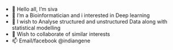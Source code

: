- 👋 Hello all, I’m siva
- 👀 I’m a Bioinformatician and i interested in Deep learning
- 🌱 I wish to Analyse structured and unstructured Data along with statistical modelling 
- 💞️ Wish to collaborate of similar interests
- 📫 Email/facebook @indiangene

<!---
sivkri/sivkri is a ✨ special ✨ repository because its `README.md` (this file) appears on your GitHub profile.
You can click the Preview link to take a look at your changes.
--->
